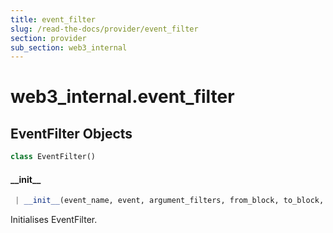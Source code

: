 ```yaml
---
title: event_filter
slug: /read-the-docs/provider/event_filter
section: provider
sub_section: web3_internal
---
```

<a name="web3_internal.event_filter"></a>
# web3\_internal.event\_filter

<a name="web3_internal.event_filter.EventFilter"></a>
## EventFilter Objects

```python
class EventFilter()
```

<a name="web3_internal.event_filter.EventFilter.__init__"></a>
#### \_\_init\_\_

```python
 | __init__(event_name, event, argument_filters, from_block, to_block, poll_interval=None)
```

Initialises EventFilter.

